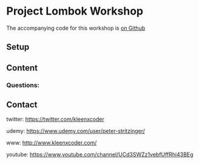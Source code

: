 # Project Lombok Workshop

The accompanying code for this workshop is [on Github](https://github.com/kleenxcoder/project-lombok-workshop)

## Setup

## Content

### Questions:


## Contact
twitter: https://twitter.com/kleenxcoder

udemy: https://www.udemy.com/user/peter-stritzinger/

www: http://www.kleenxcoder.com/

youtube: https://www.youtube.com/channel/UCd3SWZz1vebfUffRhi43BEg
